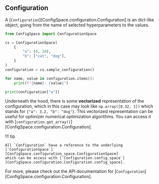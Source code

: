 ## Configuration
A [`Configuration`][ConfigSpace.configuration.Configuration] is an dict-like object,
going from the name of selected hyperparameters to the values.

```python exec="True" result="python"
from ConfigSpace import ConfigurationSpace

cs = ConfigurationSpace(
    {
        "a": (0, 10),
        "b": ["cat", "dog"],
    }
)
configuration = cs.sample_configuration()

for name, value in configuration.items():
    print(f"{name}: {value}")

print(configuration["a"])
```

Underneath the hood, there is some **vectorized** representation of the configuration,
which in this case may look like `np.array([0.32, 1])` which stands for `{"a": 3.2, "b": "dog"}`.
This vectorized representation can be useful for optimizer numerical optimization algorithms.
You can access it with [`configuration.get_array()`][ConfigSpace.configuration.Configuration].

!!! tip

    All `Configuration` have a reference to the underlying
    [`ConfigurationSpace`][ConfigSpace.configuration_space.ConfigurationSpace]
    which can be access with [`Configuration.config_space`][ConfigSpace.configuration.Configuration.config_space].


For more, please check out the API documentation for [`Configuration`][ConfigSpace.configuration.Configuration].
